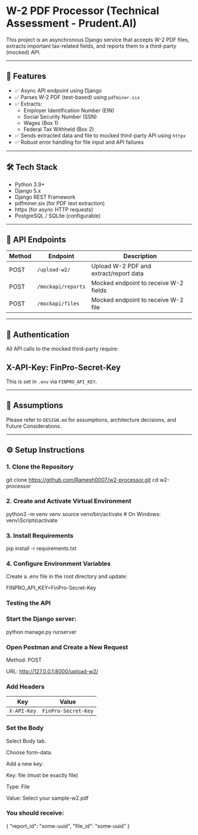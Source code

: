 # W-2 PDF Processor (Technical Assessment - Prudent.AI)

This project is an asynchronous Django service that accepts W-2 PDF files, extracts important tax-related fields, and reports them to a third-party (mocked) API.

---

## 🚀 Features

- ✅ Async API endpoint using Django
- ✅ Parses W-2 PDF (text-based) using `pdfminer.six`
- ✅ Extracts:
  - Employer Identification Number (EIN)
  - Social Security Number (SSN)
  - Wages (Box 1)
  - Federal Tax Withheld (Box 2)
- ✅ Sends extracted data and file to mocked third-party API using `httpx`
- ✅ Robust error handling for file input and API failures

---

## 🛠️ Tech Stack

- Python 3.9+
- Django 5.x
- Django REST Framework
- pdfminer.six (for PDF text extraction)
- httpx (for async HTTP requests)
- PostgreSQL / SQLite (configurable)

---

## 📂 API Endpoints

| Method | Endpoint           | Description                           |
|--------|--------------------|---------------------------------------|
| POST   | `/upload-w2/`      | Upload W-2 PDF and extract/report data|
| POST   | `/mockapi/reports` | Mocked endpoint to receive W-2 fields |
| POST   | `/mockapi/files`   | Mocked endpoint to receive W-2 file   |

---

## 🔐 Authentication

All API calls to the mocked third-party require:

## X-API-Key: FinPro-Secret-Key


This is set in `.env` via `FINPRO_API_KEY`.

---

## 📄 Assumptions

Please refer to `DESIGN.md` for assumptions, architecture decisions, and Future Considerations.

---

## ⚙️ Setup Instructions

### 1. Clone the Repository

git clone https://github.com/Ramesh0007/w2-processor.git
cd w2-processor
### 2. Create and Activate Virtual Environment
python3 -m venv venv
source venv/bin/activate   # On Windows: venv\Scripts\activate

### 3. Install Requirements
pip install -r requirements.txt

### 4. Configure Environment Variables
Create a .env file in the root directory and update:

FINPRO_API_KEY=FinPro-Secret-Key

### Testing the API
### Start the Django server:

python manage.py runserver

### Open Postman and Create a New Request
Method: POST

URL: http://127.0.0.1:8000/upload-w2/

### Add Headers

| Key         | Value               |
| ----------- | ------------------- |
| `X-API-Key` | `FinPro-Secret-Key` |

### Set the Body
Select Body tab.

Choose form-data.

Add a new key:

Key: file (must be exactly file)

Type: File

Value: Select your sample-w2.pdf

### You should receive:


{
  "report_id": "some-uuid",
  "file_id": "some-uuid"
}